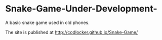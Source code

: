 # Snake-Game-Under-Development-
A basic snake game used in old phones.

 The site is published at http://codlocker.github.io/Snake-Game/
